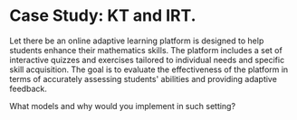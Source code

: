 # Case Study: KT and IRT. 

Let there be an online adaptive learning platform is designed to help students enhance their mathematics skills. 
The platform includes a set of interactive quizzes and exercises tailored to individual needs and specific skill acquisition. 
The goal is to evaluate the effectiveness of the platform in terms of accurately assessing students' abilities and providing adaptive feedback.

What models and why would you implement in such setting?